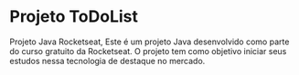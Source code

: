 # Projeto ToDoList

Projeto Java Rocketseat,
Este é um projeto Java desenvolvido como parte do curso gratuito da Rocketseat. O projeto tem como objetivo iniciar seus estudos nessa tecnologia de destaque no mercado.

